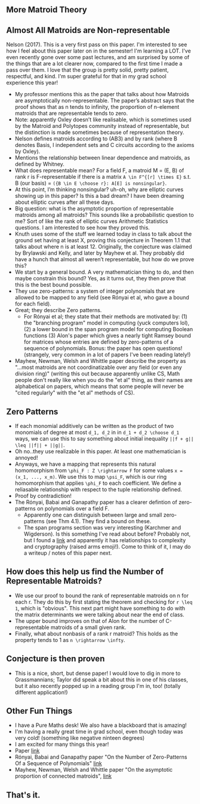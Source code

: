 ## More Matroid Theory

## Almost All Matroids are Non-representable
Nelson (2017). This is a very first pass on this paper. I'm interested to see how I feel about this paper later on in the semester! 
I'm learning a LOT. I've even recently gone over some past lectures, and am surprised by some of the things that are a lot clearer now, compared
to the first time I made a pass over them. I love that the group is pretty solid, pretty patient, respectful, and kind. I'm super grateful for that in my grad school experience this year!
- My professor mentions this as the paper that talks about how Matroids are asymptotically non-representable.
The paper’s abstract says that the proof shows that as n tends to infinity, the proportion of n-element matroids that are representable tends to zero.
- Note: apparently Oxley doesn’t like realisable, which is sometimes used by the Matroid and Polytopes community instead of representable, but the distinction is made sometimes because of representation theory.
- Nelson defines matroids according to (AB3) and by rank (where B denotes Basis, I independent sets and C circuits according to the axioms by Oxley).
- Mentions the relationship between linear dependence and matroids, as defined by Whitney.
- What does representable mean? For a field F, a matroid M = (E, B) of rank r is F-representable if there is a matrix ```A \in F^{[r] \times E}``` s.t. B (our basis) = ```({B \in E \choose r}: A[E] is nonsingular}```.
- At this point, I’m thinking nonsingular? uh-oh, why are elliptic curves showing up in this paper? Is this a bad dream? I have been dreaming about elliptic curves after all these days.
- Big question: what is the asymptotic proportion of representable matroids among all matroids? This sounds like a probabilistic question to me? Sort of like the rank of elliptic curves Arithmetic Statistics questions. I am interested to see how they proved this.
- Knuth uses some of the stuff we learned today in class to talk about the ground set having at least X, proving this conjecture in Theorem 1.1 that talks about where n is at least 12. Originally, the conjecture was claimed by Brylawski and Kelly, and later by Mayhew et al. They probably did have a hunch that almost all weren’t representable, but how do we prove this?
- We start by a general bound. A very mathematician thing to do, and then maybe constrain this bound? Yes, as it turns out, they then prove that this is the best bound possible.
- They use zero-patterns: a system of integer polynomials that are allowed to be mapped to any field (see Rónyai et al, who gave a bound for each field).
- Great; they describe Zero patterns.
  - For Rónyai et al; they state that their methods are motivated by: (1) the "branching program" model in computing (yuck computers lol), (2) a lower bound in the span program model for computing Boolean functions (3) Alon's paper which gives a nearly tight Ramsey bound for matrices whose entries are defined by zero-patterns of a sequence of polynomials. Bonus: the paper has open questions! (strangely, very common in a lot of papers I've been reading lately!)
- Mayhew, Newman, Welsh and Whittle paper describe the property as "...most matroids are not coordinatizable over any field (or even any division ring)" (writing this out because apparently unlike CS, Math people don't really like when you do the "et al" thing, as their names are alphabetical on papers, which means that some people will never be "cited regularly" with the "et al" methods of CS).

## Zero Patterns
- If each monomial additively can be written as the product of two monomials of degree at most ```d_1, d_2``` in in ```d_1 + d_2 \choose d_1``` ways, we can use this to say something about initial inequality ```||f + g|| \leq ||f|| + ||g||```.
- Oh no..they use realizable in this paper. At least one mathematician is annoyed!
- Anyways, we have a mapping that represents this natural homomorphism from ```\phi_F : Z \rightarrow F``` for some values ```x = (x_1, ..., x_m)```. We use this to map ```\psi_F```, which is our ring homomorphism that applies ```\phi_F``` to each coefficient. We define a reliasable relationship with respect to the tuple relationship defined.
- Proof by contradiction!
- The Rónyai, Babai and Ganapathy paper has a clearer defintion of zero-patterns on polynomials over a field F.
  - Apparently one can distinguish between large and small zero-patterns (see Thm 4.1). They find a bound on these.
  - The span programs section was very interesting (Karchmer and Wigderson). Is this something I've read about before? Probably not, but I found a [link](https://www.math.ias.edu/~avi/PUBLICATIONS/MYPAPERS/KW93/proc.pdf) and apparently it has relationships to complexity and cryptography (raised arms emoji!). Come to think of it, I may do a writeup / notes of this paper next. 

## How does this help us find the Number of Representable Matroids?
- We use our proof to bound the rank of representable matroids on n for each r. They do this by first stating the theorem and checking for ```r \leq 1```, which is "obvious". This next part might have something to do with the matrix determinants we were talking about near the end of class.
- The upper bound improves on that of Alon for the number of C-representable matroids of a small given rank.
- Finally, what about nonbasis of a rank r matroid? This holds as the property tends to 1 as ```n \rightarrow \infty```.

## Conjecture is then proven
- This is a nice, short, but dense paper! I would love to dig in more to Grassmannians; Taylor did speak a bit about this in one of his classes, but it also recently popped up in a reading group I'm in, too! (totally different application!)

## Other Fun Things
- I have a Pure Maths desk! We also have a blackboard that is amazing!
- I'm having a really great time in grad school, even though today was very cold! (something like negative ninteen degrees)
- I am excited for many things this year!
- Paper [link](https://arxiv.org/pdf/1605.04288.pdf)
- Rónyai, Babai and Ganapathy paper "On the Number of Zero-Patterns Of a Sequence of Polynomials" [link](https://www.ams.org/journals/jams/2001-14-03/S0894-0347-01-00367-8/S0894-0347-01-00367-8.pdf)
- Mayhew, Newman, Welsh and Whittle paper "On the asymptotic proportion of connected matroids", [link](https://www.sciencedirect.com/science/article/pii/S0195669811000254)

## That's it.
